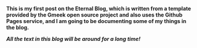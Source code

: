 **This is my first post on the Eternal Blog, which is written from a template provided by the Gmeek open source project and also uses the Github Pages service, and I am going to be documenting some of my things in the blog.**

_**All the text in this blog will be around for a long time!**_